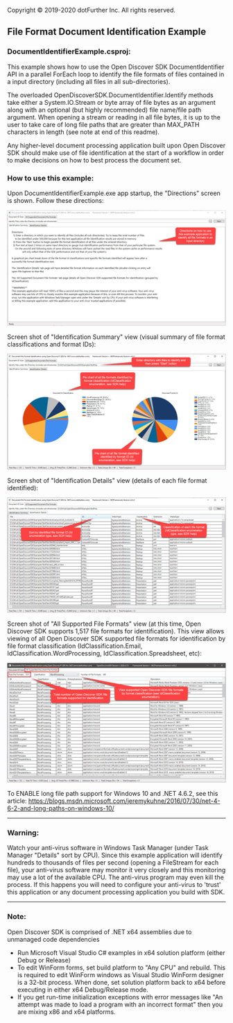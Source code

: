 Copyright © 2019-2020 dotFurther Inc. All rights reserved.

## File Format Document Identification Example

### DocumentIdentifierExample.csproj:
This example shows how to use the Open Discover SDK DocumentIdentifier API in a parallel ForEach loop to identify the file formats 
of files contained in a input directory (including all files in all sub-directories).

The overloaded OpenDiscoverSDK.DocumentIdentifier.Identify methods take either a System.IO.Stream or byte array of file bytes as an argument along with an optional (but highly recommended) file name/file path argument. When opening a stream or reading in all file bytes, it is up to the user to take care of long file paths that are greater than MAX_PATH characters in length (see note at end of this readme).

Any higher-level document processing application built upon Open Discover SDK should make use of file identification at the start of a workflow in order to make decisions on how to best process the document set.

### How to use this example:

Upon DocumentIdentifierExample.exe app startup, the "Directions" screen is shown. Follow these directions: 

<img src="Image1.png">

Screen shot of "Identification Summary" view (visual summary of file format classifications and format IDs):

<img src="Image2.png">

Screen shot of "Identification Details" view (details of each file format identified):

<img src="Image3.png">

Screen shot of "All Supported File Formats" view (at this time, Open Discover SDK supports 1,517 file formats for identification). This view allows viewing of all Open Discover SDK supported file formats for identification by file format classification (IdClassification.Email, IdClassification.WordProcessing, IdClassification.Spreadsheet, etc):

<img src="Image4.png">


To ENABLE long file path support for Windows 10 and .NET 4.6.2, see this article:
 https://blogs.msdn.microsoft.com/jeremykuhne/2016/07/30/net-4-6-2-and-long-paths-on-windows-10/

------------------------------------------------------------------------------------------------------------------------
### Warning: 
Watch your anti-virus software in Windows Task Manager (under Task Manager "Details" sort by CPU). Since this example 
application will identify hundreds to thousands of files per second (opening a FileStream for each file), your anti-virus 
software may monitor it very closely and this monitoring may use a lot of the available CPU. The anti-virus program may even 
kill the process. If this happens you will need to configure your anti-virus to 'trust' this application or any document 
processing application you build with SDK.


------------------------------------------------------------------------------------------------------------------------
### Note: 
Open Discover SDK is comprised of .NET x64 assemblies due to unmanaged code dependencies

- Run Microsoft Visual Studio C# examples in x64 solution platform (either Debug or Release)
- To edit WinForm forms, set build platform to "Any CPU" and rebuild. This is required to edit WinForm windows as Visual Studio WinForm designer is a 32-bit process. When done, set solution platform back to x64 before executing in either x64 Debug/Release mode.
- If you get run-time initialization exceptions with error messages like "An attempt was made to load a program with
  an incorrect format" then you are mixing x86 and x64 platforms. 

